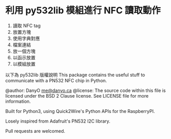 # 利用 py532lib 模組進行 NFC 讀取動作

1. 讀取 NFC tag
1. 放置方塊
1. 使用字典對應
1. 檔案連結
1. 放一個方塊
1. 以函示放置
1. 以模組放置

以下為 py532lib 版權說明
This package contains the useful stuff to communicate with a PN532 NFC chip in Python.

@author:  DanyO <me@danyo.ca>
@license: The source code within this file is licensed under the BSD 2 Clause license.
          See LICENSE file for more information.

Built for Python3, using Quick2Wire's Python APIs for the RaspberryPI.

Losely inspired from Adafruit's PN532 I2C library.

Pull requests are welcomed.

